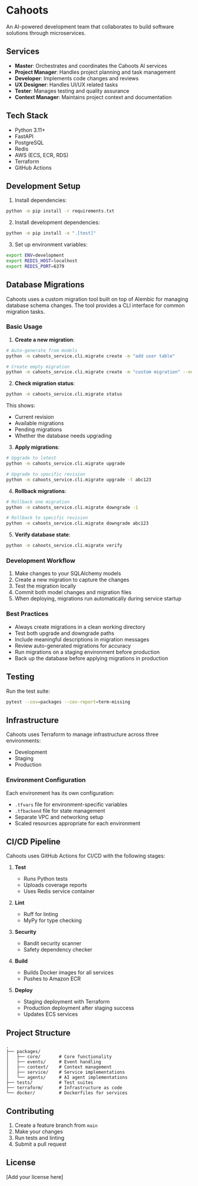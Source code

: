 # Cahoots

An AI-powered development team that collaborates to build software solutions through microservices.

## Services

- **Master**: Orchestrates and coordinates the Cahoots AI services
- **Project Manager**: Handles project planning and task management
- **Developer**: Implements code changes and reviews
- **UX Designer**: Handles UI/UX related tasks
- **Tester**: Manages testing and quality assurance
- **Context Manager**: Maintains project context and documentation

## Tech Stack

- Python 3.11+
- FastAPI
- PostgreSQL
- Redis
- AWS (ECS, ECR, RDS)
- Terraform
- GitHub Actions

## Development Setup

1. Install dependencies:
```bash
python -m pip install -r requirements.txt
```

2. Install development dependencies:
```bash
python -m pip install -e ".[test]"
```

3. Set up environment variables:
```bash
export ENV=development
export REDIS_HOST=localhost
export REDIS_PORT=6379
```

## Database Migrations

Cahoots uses a custom migration tool built on top of Alembic for managing database schema changes. The tool provides a CLI interface for common migration tasks.

### Basic Usage

1. **Create a new migration**:
```bash
# Auto-generate from models
python -m cahoots_service.cli.migrate create -m "add user table"

# Create empty migration
python -m cahoots_service.cli.migrate create -m "custom migration" --no-autogenerate
```

2. **Check migration status**:
```bash
python -m cahoots_service.cli.migrate status
```

This shows:
- Current revision
- Available migrations
- Pending migrations
- Whether the database needs upgrading

3. **Apply migrations**:
```bash
# Upgrade to latest
python -m cahoots_service.cli.migrate upgrade

# Upgrade to specific revision
python -m cahoots_service.cli.migrate upgrade -t abc123
```

4. **Rollback migrations**:
```bash
# Rollback one migration
python -m cahoots_service.cli.migrate downgrade -1

# Rollback to specific revision
python -m cahoots_service.cli.migrate downgrade abc123
```

5. **Verify database state**:
```bash
python -m cahoots_service.cli.migrate verify
```

### Development Workflow

1. Make changes to your SQLAlchemy models
2. Create a new migration to capture the changes
3. Test the migration locally
4. Commit both model changes and migration files
5. When deploying, migrations run automatically during service startup

### Best Practices

- Always create migrations in a clean working directory
- Test both upgrade and downgrade paths
- Include meaningful descriptions in migration messages
- Review auto-generated migrations for accuracy
- Run migrations on a staging environment before production
- Back up the database before applying migrations in production

## Testing

Run the test suite:
```bash
pytest --cov=packages --cov-report=term-missing
```

## Infrastructure

Cahoots uses Terraform to manage infrastructure across three environments:
- Development
- Staging
- Production

### Environment Configuration

Each environment has its own configuration:
- `.tfvars` file for environment-specific variables
- `.tfbackend` file for state management
- Separate VPC and networking setup
- Scaled resources appropriate for each environment

## CI/CD Pipeline

Cahoots uses GitHub Actions for CI/CD with the following stages:

1. **Test**
   - Runs Python tests
   - Uploads coverage reports
   - Uses Redis service container

2. **Lint**
   - Ruff for linting
   - MyPy for type checking

3. **Security**
   - Bandit security scanner
   - Safety dependency checker

4. **Build**
   - Builds Docker images for all services
   - Pushes to Amazon ECR

5. **Deploy**
   - Staging deployment with Terraform
   - Production deployment after staging success
   - Updates ECS services

## Project Structure

```
.
├── packages/
│   ├── core/       # Core functionality
│   ├── events/     # Event handling
│   ├── context/    # Context management
│   ├── service/    # Service implementations
│   └── agents/     # AI agent implementations
├── tests/          # Test suites
├── terraform/      # Infrastructure as code
└── docker/         # Dockerfiles for services
```

## Contributing

1. Create a feature branch from `main`
2. Make your changes
3. Run tests and linting
4. Submit a pull request

## License

[Add your license here]
